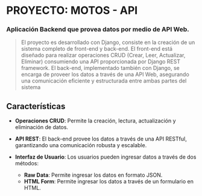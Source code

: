 # PROYECTO: MOTOS - API

### Aplicación Backend que provea datos por medio de API Web.
>  El proyecto es desarrollado con Django, consiste en la creación de un sistema completo de front-end y back-end. El front-end está diseñado para realizar operaciones CRUD (Crear, Leer, Actualizar, Eliminar) consumiendo una API proporcionada por Django REST framework. El back-end, implementado también con Django, se encarga de proveer los datos a través de una API Web, asegurando una comunicación eficiente y estructurada entre ambas partes del sistema

 

## Características

- **Operaciones CRUD**: Permite la creación, lectura, actualización y eliminación de datos.
- **API REST**: El back-end provee los datos a través de una API RESTful, garantizando una comunicación robusta y escalable.
- **Interfaz de Usuario**: Los usuarios pueden ingresar datos a través de dos métodos:

  - **Raw Data**: Permite ingresar los datos en formato JSON.
  - **HTML Form**: Permite ingresar los datos a través de un formulario en HTML.
